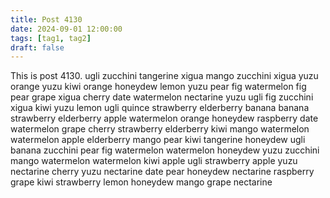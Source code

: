 ```yaml
---
title: Post 4130
date: 2024-09-01 12:00:00
tags: [tag1, tag2]
draft: false
---
```

This is post 4130.
ugli
zucchini
tangerine
xigua
mango
zucchini
xigua
yuzu
orange
yuzu
kiwi
orange
honeydew
lemon
yuzu
pear
fig
watermelon
fig
pear
grape
xigua
cherry
date
watermelon
nectarine
yuzu
ugli
fig
zucchini
xigua
kiwi
yuzu
lemon
ugli
quince
strawberry
elderberry
banana
banana
strawberry
elderberry
apple
watermelon
orange
honeydew
raspberry
date
watermelon
grape
cherry
strawberry
elderberry
kiwi
mango
watermelon
watermelon
apple
elderberry
mango
pear
kiwi
tangerine
honeydew
ugli
banana
zucchini
pear
fig
watermelon
watermelon
honeydew
yuzu
zucchini
mango
watermelon
watermelon
kiwi
apple
ugli
strawberry
apple
yuzu
nectarine
cherry
yuzu
nectarine
date
pear
honeydew
nectarine
raspberry
grape
kiwi
strawberry
lemon
honeydew
mango
grape
nectarine
